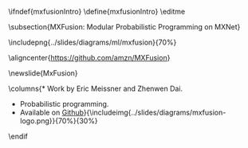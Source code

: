 \ifndef{mxfusionIntro}
\define{mxfusionIntro}
\editme

\subsection{MXFusion: Modular Probabilistic Programming on MXNet}

\includepng{../slides/diagrams/ml/mxfusion}{70%}

\aligncenter{<https://github.com/amzn/MXFusion>}

\newslide{MxFusion}

\columns{* Work by Eric Meissner and Zhenwen Dai.
* Probabilistic programming.
* Available on [Github](https://github.com/amzn/mxfusion)}{\includeimg{../slides/diagrams/mxfusion-logo.png}}{70%}{30%}

\endif

